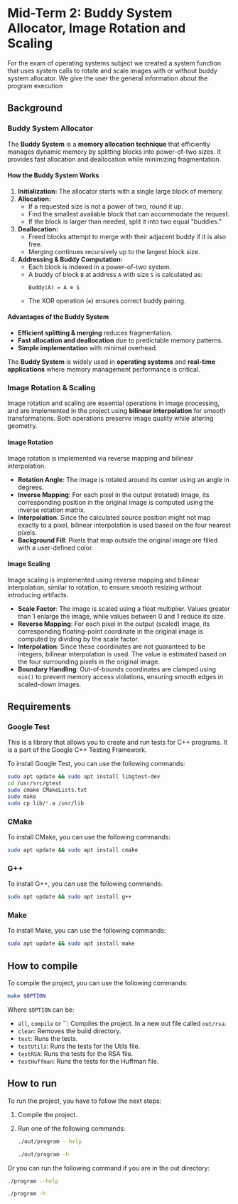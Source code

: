 # Mid-Term 2: Buddy System Allocator, Image Rotation and Scaling
For the exam of operating systems subject we created a system function that uses system calls to rotate and scale images with or without buddy system allocator. We give the user the general information about the program execution

## Background

### Buddy System Allocator
The **Buddy System** is a **memory allocation technique** that efficiently manages dynamic memory by splitting blocks into power-of-two sizes. It provides fast allocation and deallocation while minimizing fragmentation.

#### **How the Buddy System Works**
1. **Initialization:** The allocator starts with a single large block of memory.
2. **Allocation:**
   - If a requested size is not a power of two, round it up.
   - Find the smallest available block that can accommodate the request.
   - If the block is larger than needed, split it into two equal "buddies."
3. **Deallocation:**
   - Freed blocks attempt to merge with their adjacent buddy if it is also free.
   - Merging continues recursively up to the largest block size.
4. **Addressing & Buddy Computation:**
   - Each block is indexed in a power-of-two system.
   - A buddy of block `B` at address `A` with size `S` is calculated as:
     ``` 
     Buddy(A) = A ⊕ S
     ```
   - The XOR operation (`⊕`) ensures correct buddy pairing.

#### **Advantages of the Buddy System**
- **Efficient splitting & merging** reduces fragmentation.
- **Fast allocation and deallocation** due to predictable memory patterns.
- **Simple implementation** with minimal overhead.

The **Buddy System** is widely used in **operating systems** and **real-time applications** where memory management performance is critical.


### Image Rotation & Scaling

Image rotation and scaling are essential operations in image processing, and are implemented in the project using **bilinear interpolation** for smooth transformations. Both operations preserve image quality while altering geometry.

#### Image Rotation

Image rotation is implemented via reverse mapping and bilinear interpolation.

- **Rotation Angle**: The image is rotated around its center using an angle in degrees.
- **Inverse Mapping**: For each pixel in the output (rotated) image, its corresponding position in the original image is computed using the inverse rotation matrix.
- **Interpolation**: Since the calculated source position might not map exactly to a pixel, bilinear interpolation is used based on the four nearest pixels.
- **Background Fill**: Pixels that map outside the original image are filled with a user-defined color.

#### Image Scaling

Image scaling is implemented using reverse mapping and bilinear interpolation, similar to rotation, to ensure smooth resizing without introducing artifacts.

- **Scale Factor**: The image is scaled using a float multiplier. Values greater than 1 enlarge the image, while values between 0 and 1 reduce its size.
- **Reverse Mapping**: For each pixel in the output (scaled) image, its corresponding floating-point coordinate in the original image is computed by dividing by the scale factor.
- **Interpolation**: Since these coordinates are not guaranteed to be integers, bilinear interpolation is used. The value is estimated based on the four surrounding pixels in the original image.
- **Boundary Handling**: Out-of-bounds coordinates are clamped using `min()` to prevent memory access violations, ensuring smooth edges in scaled-down images.


## Requirements

### Google Test
This is a library that allows you to create and run tests for C++ programs. It is a part of the Google C++ Testing Framework.

To install Google Test, you can use the following commands:
```bash
sudo apt update && sudo apt install libgtest-dev
cd /usr/src/gtest
sudo cmake CMakeLists.txt
sudo make
sudo cp lib/*.a /usr/lib
```

### CMake

To install CMake, you can use the following commands:
```bash
sudo apt update && sudo apt install cmake
```

### G++

To install G++, you can use the following commands:
```bash
sudo apt update && sudo apt install g++
```

### Make

To install Make, you can use the following commands:
```bash
sudo apt update && sudo apt install make
```

## How to compile

To compile the project, you can use the following commands:
```bash
make $OPTION
```

Where `$OPTION` can be:
- `all`, `compile` or ``: Compiles the project. In a new out file called `out/rsa`.
- `clean`: Removes the build directory.
- `test`: Runs the tests.
- `testUtils`: Runs the tests for the Utils file.
- `testRSA`: Runs the tests for the RSA file.
- `testHuffman`: Runs the tests for the Huffman file.

## How to run

To run the project, you have to follow the next steps:

1. Compile the project.

2. Run one of the following commands:
    ```bash
    ./out/program --help
    ```
    ```bash
    ./out/program -h
    ```

Or you can run the following command if you are in the out directory:
```bash
./program --help
```
```bash
./program -h
```
